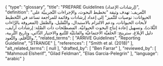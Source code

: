 {
    "type": "glossary",
    "title": "PREPARE Guidelines (إرشادات الإعداد)",
    "definition": "التَّعريف: تهدف وثيقة \"تخطيط البحوث، والإجراءات التَّجريبيَّة على الحيوانات: توصيات للتَّميز\" إلى إعداد إرشادات وقائمة للمراجعة تساعد في التَّخطيط لأبحاث الحيوانات، ودعم الالتزام بالاستبدال، والتَّقليل، والصَّقل (المعروفة بالرَّاءات الثَّلاث)، وتسهيل إعادة إنتاج البحوث الحيوانيَّة.  المصطلحات ذات الصِّلة: إرشادات أرايف، دليل الإبلاغ، سترينج: الخلفيَّة الاجتماعيَّة والقابليَّة للتَّتبع والاختيار الذَّاتي، وتاريخ التَّربية، والتَّأقلم، والتَّعود.",
    "related_terms": [
        "ARRIVE Guidelines",
        "Reporting Guideline",
        "STRANGE"
    ],
    "references": [
        "Smith et al. (2018)"
    ],
    "alt_related_terms": [
        null
    ],
    "drafted_by": [
        "Ben Farrar"
    ],
    "reviewed_by": [
        "Mahmoud Elsherif",
        "Gilad Feldman",
        "Elias Garcia-Pelegrin"
    ],
    "language": "arabic"
}